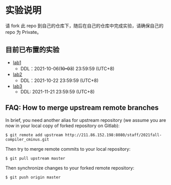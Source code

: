 # 实验说明

请 fork 此 repo 到自己的仓库下，随后在自己的仓库中完成实验，请确保自己的 repo 为 Private。

## 目前已布置的实验

* [lab1](./Documentations/1-parser/)
  + DDL：2021-10-06(~~10-03~~) 23:59:59 (UTC+8)
* [lab2](./Documentations/2-ir-gen-warmup/)
  + DDL：2021-10-22 23:59:59 (UTC+8)
* [lab3](./Documentations/3-ir-gen/)
  + DDL: 2021-11-21 23:59:59 (UTC+8)


## FAQ: How to merge upstream remote branches

In brief, you need another alias for upstream repository (we assume you are now in your local copy of forked repository on Gitlab):

```shell
$ git remote add upstream http://211.86.152.198:8080/staff/2021fall-compiler_cminus.git
```

Then try to merge remote commits to your local repository:

```shell
$ git pull upstream master
```

Then synchronize changes to your forked remote repository:

```shell
$ git push origin master
```
